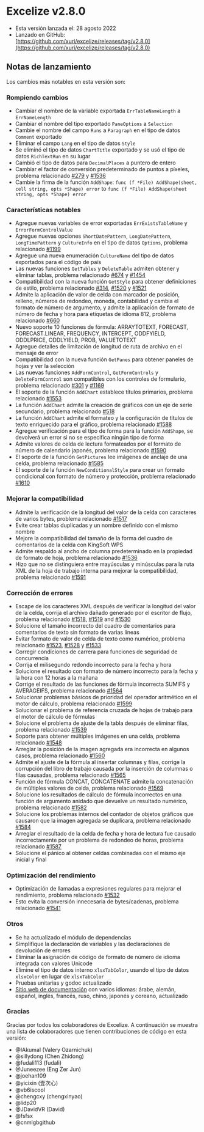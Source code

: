 # Excelize v2.8.0

* Esta versión lanzada el: 28 agosto 2022
* Lanzado en GitHub: [https://github.com/xuri/excelize/releases/tag/v2.8.0](https://github.com/xuri/excelize/releases/tag/v2.8.0)

## Notas de lanzamiento

Los cambios más notables en esta versión son:

### Rompiendo cambios

* Cambiar el nombre de la variable exportada `ErrTableNameLength` a `ErrNameLength`
* Cambiar el nombre del tipo exportado `PaneOptions` a `Selection`
* Cambie el nombre del campo `Runs` a `Paragraph` en el tipo de datos `Comment` exportado
* Eliminar el campo `Lang` en el tipo de datos `Style`
* Se eliminó el tipo de datos `ChartTitle` exportado y se usó el tipo de datos `RichTextRun` en su lugar
* Cambió el tipo de datos para `DecimalPlaces` a puntero de entero
* Cambiar el factor de conversión predeterminado de puntos a píxeles, problema relacionado [#279](https://github.com/xuri/excelize/issues/279) y [#1536](https://github.com/xuri/excelize/issues/1536)
* Cambie la firma de la función `AddShape`: `func (f *File) AddShape(sheet, cell string, opts *Shape) error` to `func (f *File) AddShape(sheet string, opts *Shape) error`

### Características notables

* Agregue nuevas variables de error exportadas `ErrExistsTableName` y `ErrorFormControlValue`
* Agregue nuevas opciones `ShortDatePattern`, `LongDatePattern`, `LongTimePattern` y `CultureInfo` en el tipo de datos `Options`, problema relacionado [#1199](https://github.com/xuri/excelize/issues/1199)
* Agregue una nueva enumeración `CultureName` del tipo de datos exportados para el código de país
* Las nuevas funciones `GetTables` y `DeleteTable` admiten obtener y eliminar tablas, problema relacionado [#674](https://github.com/xuri/excelize/issues/674) y [#1454](https://github.com/xuri/excelize/issues/1454)
* Compatibilidad con la nueva función `GetStyle` para obtener definiciones de estilo, problema relacionado [#314](https://github.com/xuri/excelize/issues/314), [#1520](https://github.com/xuri/excelize/issues/1520) y [#1521](https://github.com/xuri/excelize/issues/1521)
* Admite la aplicación de valor de celda con marcador de posición, relleno, números de redondeo, moneda, contabilidad y cambia el formato de número de argumento, y admite la aplicación de formato de número de fecha y hora para etiquetas de idioma 812, problema relacionado [#660](https://github.com/xuri/excelize/issues/660)
* Nuevo soporte 10 funciones de fórmula: ARRAYTOTEXT, FORECAST, FORECAST.LINEAR, FREQUENCY, INTERCEPT, ODDFYIELD, ODDLPRICE, ODDLYIELD, PROB, VALUETOTEXT
* Agregue detalles de limitación de longitud de ruta de archivo en el mensaje de error
* Compatibilidad con la nueva función `GetPanes` para obtener paneles de hojas y ver la selección
* Las nuevas funciones `AddFormControl`, `GetFormControls` y `DeleteFormControl` son compatibles con los controles de formulario, problema relacionado [#301](https://github.com/xuri/excelize/issues/301) y [#1169](https://github.com/xuri/excelize/issues/1169)
* El soporte de la función `AddChart` establece títulos primarios, problema relacionado [#1553](https://github.com/xuri/excelize/issues/1553)
* La función `AddChart` admite la creación de gráficos con un eje de serie secundario, problema relacionado [#518](https://github.com/xuri/excelize/issues/518)
* La función `AddChart` admite el formateo y la configuración de títulos de texto enriquecido para el gráfico, problema relacionado [#1588](https://github.com/xuri/excelize/issues/1588)
* Agregue verificación para el tipo de forma para la función `AddShape`, se devolverá un error si no se especifica ningún tipo de forma
* Admite valores de celda de lectura formateados por el formato de número de calendario japonés, problema relacionado [#1590](https://github.com/xuri/excelize/issues/1590)
* El soporte de la función `GetPictures` lee imágenes de anclaje de una celda, problema relacionado [#1585](https://github.com/xuri/excelize/issues/1585)
* El soporte de la función `NewConditionalStyle` para crear un formato condicional con formato de número y protección, problema relacionado [#1610](https://github.com/xuri/excelize/issues/1610)

### Mejorar la compatibilidad

* Admite la verificación de la longitud del valor de la celda con caracteres de varios bytes, problema relacionado [#1517](https://github.com/xuri/excelize/issues/1517)
* Evite crear tablas duplicadas y un nombre definido con el mismo nombre
* Mejore la compatibilidad del tamaño de la forma del cuadro de comentarios de la celda con KingSoft WPS
* Admite respaldo al ancho de columna predeterminado en la propiedad de formato de hoja, problema relacionado [#1536](https://github.com/xuri/excelize/issues/1536)
* Hizo que no se distinguiera entre mayúsculas y minúsculas para la ruta XML de la hoja de trabajo interna para mejorar la compatibilidad, problema relacionado [#1591](https://github.com/xuri/excelize/issues/1591)

### Corrección de errores

* Escape de los caracteres XML después de verificar la longitud del valor de la celda, corrija el archivo dañado generado por el escritor de flujo, problema relacionado [#1518](https://github.com/xuri/excelize/issues/1518), [#1519](https://github.com/xuri/excelize/issues/1519) and [#1530](https://github.com/xuri/excelize/issues/1530)
* Solucione el tamaño incorrecto del cuadro de comentarios para comentarios de texto sin formato de varias líneas
* Evitar formato de valor de celda de texto como numérico, problema relacionado [#1523](https://github.com/xuri/excelize/issues/1523), [#1528](https://github.com/xuri/excelize/issues/1528) y [#1533](https://github.com/xuri/excelize/issues/1533)
* Corregir condiciones de carrera para funciones de seguridad de concurrencia
* Corrija el milisegundo redondo incorrecto para la fecha y hora
* Solucione el resultado con formato de número incorrecto para la fecha y la hora con 12 horas a la mañana
* Corrige el resultado de las funciones de fórmula incorrecta SUMIFS y AVERAGEIFS, problema relacionado [#1564](https://github.com/xuri/excelize/issues/1564)
* Solucionar problemas básicos de prioridad del operador aritmético en el motor de cálculo, problema relacionado [#1599](https://github.com/xuri/excelize/issues/1599)
* Solucionar el problema de referencia cruzada de hojas de trabajo para el motor de cálculo de fórmulas
* Solucione el problema de ajuste de la tabla después de eliminar filas, problema relacionado [#1539](https://github.com/xuri/excelize/issues/1539)
* Soporte para obtener múltiples imágenes en una celda, problema relacionado [#1548](https://github.com/xuri/excelize/issues/1548)
* Arreglar la posición de la imagen agregada era incorrecta en algunos casos, problema relacionado [#1560](https://github.com/xuri/excelize/issues/1560)
* Admite el ajuste de la fórmula al insertar columnas y filas, corrige la corrupción del libro de trabajo causada por la inserción de columnas o filas causadas, problema relacionado [#1565](https://github.com/xuri/excelize/issues/1565)
* Función de fórmula CONCAT, CONCATENATE admite la concatenación de múltiples valores de celda, problema relacionado [#1569](https://github.com/xuri/excelize/issues/1569)
* Solucione los resultados de cálculo de fórmula incorrectos en una función de argumento anidado que devuelve un resultado numérico, problema relacionado [#1582](https://github.com/xuri/excelize/issues/1582)
* Solucione los problemas internos del contador de objetos gráficos que causaron que la imagen agregada se duplicara, problema relacionado [#1584](https://github.com/xuri/excelize/issues/1584)
* Arreglar el resultado de la celda de fecha y hora de lectura fue causado incorrectamente por un problema de redondeo de horas, problema relacionado [#1587](https://github.com/xuri/excelize/issues/1587)
* Solucione el pánico al obtener celdas combinadas con el mismo eje inicial y final

### Optimización del rendimiento

* Optimización de llamadas a expresiones regulares para mejorar el rendimiento, problema relacionado [#1532](https://github.com/xuri/excelize/issues/1532)
* Esto evita la conversión innecesaria de bytes/cadenas, problema relacionado [#1541](https://github.com/xuri/excelize/issues/1541)

### Otros

* Se ha actualizado el módulo de dependencias
* Simplifique la declaración de variables y las declaraciones de devolución de errores
* Eliminar la asignación de código de formato de número de idioma integrada con valores Unicode
* Elimine el tipo de datos interno `xlsxTabColor`, usando el tipo de datos `xlsxColor` en lugar de `xlsxTabColor`
* Pruebas unitarias y godoc actualizado
* [Sitio web de documentación](https://xuri.me/excelize) con varios idiomas: árabe, alemán, español, inglés, francés, ruso, chino, japonés y coreano, actualizado

### Gracias

Gracias por todos los colaboradores de Excelize. A continuación se muestra una lista de colaboradores que tienen contribuciones de código en esta versión:

* @IAkumaI (Valery Ozarnichuk)
* @sillydong (Chen Zhidong)
* @fudali113 (fudali)
* @Juneezee (Eng Zer Jun)
* @joehan109
* @yicixin (壹次心)
* @vb6iscool
* @chengcxy (chengxinyao)
* @lidp20
* @JDavidVR (David)
* @fsfsx
* @cnmlgbgithub
